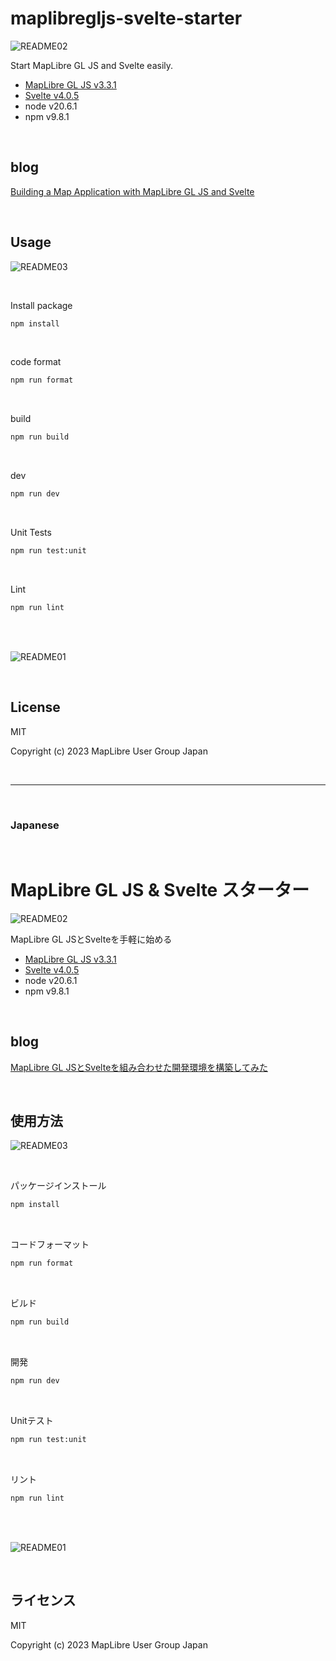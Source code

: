 # maplibregljs-svelte-starter

![README02](static/README02.png)

Start MapLibre GL JS and Svelte easily.  
- [MapLibre GL JS v3.3.1](https://maplibre.org)  
- [Svelte v4.0.5](https://svelte.dev)  
- node v20.6.1
- npm v9.8.1

<br>

## blog

[Building a Map Application with MapLibre GL JS and Svelte](https://dev.to/mug-jp/building-a-map-application-with-maplibre-gl-js-and-svelte-pg6)

<br>

## Usage

![README03](static/README03.png)

<br>

Install package
```bash
npm install
```

<br>

code format
```bash
npm run format
```

<br>

build
```bash
npm run build
```

<br>

dev
```bash
npm run dev
```

<br>

Unit Tests
```sh
npm run test:unit
```

<br>

Lint
```sh
npm run lint
```

<br>
<br>

![README01](static/README01.gif)

<br>

## License
MIT

Copyright (c) 2023 MapLibre User Group Japan

<br>

---

<br>

### Japanese

<br>

# MapLibre GL JS & Svelte スターター

![README02](static/README02.png)

MapLibre GL JSとSvelteを手軽に始める
- [MapLibre GL JS v3.3.1](https://maplibre.org)  
- [Svelte v4.0.5](https://svelte.dev)  
- node v20.6.1
- npm v9.8.1

<br>

## blog

[MapLibre GL JSとSvelteを組み合わせた開発環境を構築してみた](https://www.memo.dayjournal.dev/memo/try-102)

<br>

##  使用方法

![README03](static/README03.png)

<br>

パッケージインストール

```bash
npm install
```

<br>

コードフォーマット
```bash
npm run format
```

<br>

ビルド

```bash
npm run build
```

<br>

開発

```bash
npm run dev
```

<br>

Unitテスト
```sh
npm run test:unit
```

<br>

リント
```sh
npm run lint
```

<br>
<br>

![README01](static/README01.gif)

<br>

## ライセンス
MIT

Copyright (c) 2023 MapLibre User Group Japan

<br>
